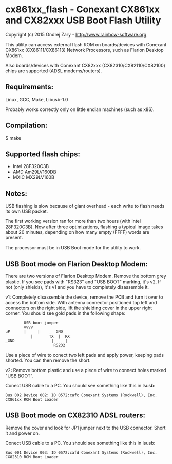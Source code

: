cx861xx_flash - Conexant CX861xx and CX82xxx USB Boot Flash Utility
===================================================================
Copyright (c) 2015 Ondrej Zary - http://www.rainbow-software.org

This utility can access external flash ROM on boards/devices with Conexant CX861xx
(CX86111/CX86113) Network Processors, such as Flarion Desktop Modem.

Also boards/devices with Conexant CX82xxx (CX82310/CX82110/CX82100) chips are
supported (ADSL modems/routers).


Requirements:
-------------
Linux, GCC, Make, Libusb-1.0

Probably works correctly only on little endian machines (such as x86).

Compilation:
------------
$ make


Supported flash chips:
----------------------
 * Intel 28F320C3B
 * AMD Am29LV160DB
 * MXIC MX29LV160B


Notes:
------
USB flashing is slow because of giant overhead - each write to flash needs
its own USB packet.

The first working version ran for more than two hours (with Intel 28F320C3B).
Now after three optimizations, flashing a typical image takes about 20 minutes,
depending on how many empty (FFFF) words are present.

The processor must be in USB Boot mode for the utility to work.


USB Boot mode on Flarion Desktop Modem:
---------------------------------------
There are two versions of Flarion Desktop Modem. Remove the bottom grey
plastic. If you see pads with "RS323" and "USB BOOT" marking, it's v2. If
not (only shields), it's v1 and you have to completely disassemble it.

v1: Completely disassemble the device, remove the PCB and turn it over to
access the bottom side. With antenna connector positioned top left and connectors
on the right side, lift the shielding cover in the upper right corner.
You should see gold pads in the following shape:

            USB boot jumper
            vvvv
    uP      |     |       GND
               |       TX  |  RX
    _GND                |     |
                         RS232

Use a piece of wire to conect two left pads and apply power, keeping pads
shorted. You can then remove the short.

v2: Remove bottom plastic and use a piece of wire to connect holes marked
"USB BOOT".

Conect USB cable to a PC. You should see something like this in lsusb:

    Bus 002 Device 002: ID 0572:cafc Conexant Systems (Rockwell), Inc. CX861xx ROM Boot Loader


USB Boot mode on CX82310 ADSL routers:
--------------------------------------
Remove the cover and look for JP1 jumper next to the USB connector.
Short it and power on.

Conect USB cable to a PC. You should see something like this in lsusb:

    Bus 001 Device 003: ID 0572:cafd Conexant Systems (Rockwell), Inc. CX82310 ROM Boot Loader
